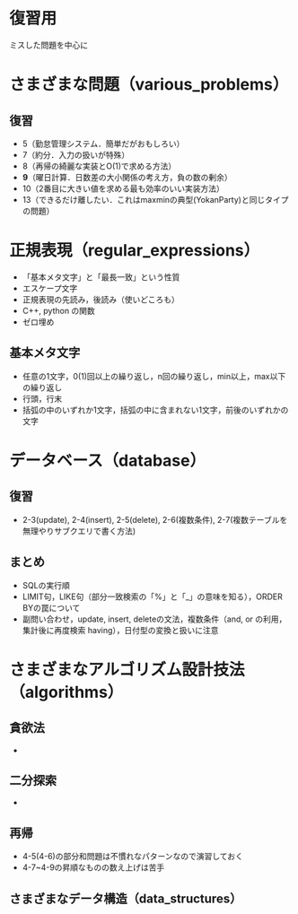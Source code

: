 # 復習用
ミスした問題を中心に


# さまざまな問題（various_problems）
## 復習
- 5（勤怠管理システム．簡単だがおもしろい）
- 7（約分．入力の扱いが特殊）
- 8（再帰の綺麗な実装とO(1)で求める方法）
- **9**（曜日計算．日数差の大小関係の考え方，負の数の剰余）
- 10（2番目に大きい値を求める最も効率のいい実装方法）
- 13（できるだけ離したい．これはmaxminの典型(YokanParty)と同じタイプの問題）


# 正規表現（regular_expressions）
- 「基本メタ文字」と「最長一致」という性質
- エスケープ文字
- 正規表現の先読み，後読み（使いどころも）
- C++, python の関数
- ゼロ埋め
## 基本メタ文字
- 任意の1文字，0(1)回以上の繰り返し，n回の繰り返し，min以上，max以下の繰り返し
- 行頭，行末
- 括弧の中のいずれか1文字，括弧の中に含まれない1文字，前後のいずれかの文字


# データベース（database）
## 復習
- 2-3(update), 2-4(insert), 2-5(delete), 2-6(複数条件), 2-7(複数テーブルを無理やりサブクエリで書く方法)
## まとめ
- SQLの実行順
- LIMIT句，LIKE句（部分一致検索の「%」と「_」の意味を知る），ORDER BYの罠について
- 副問い合わせ，update, insert, deleteの文法，複数条件（and, or の利用，集計後に再度検索 having），日付型の変換と扱いに注意


# さまざまなアルゴリズム設計技法（algorithms）
## 貪欲法
- 
## 二分探索
- 
## 再帰
- 4-5(4-6)の部分和問題は不慣れなパターンなので演習しておく
- 4-7~4-9の昇順なものの数え上げは苦手

## さまざまなデータ構造（data_structures）